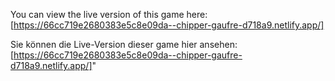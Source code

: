You can view the live version of this game here: [https://66cc719e2680383e5c8e09da--chipper-gaufre-d718a9.netlify.app/]

Sie können die Live-Version dieser game hier ansehen: [https://66cc719e2680383e5c8e09da--chipper-gaufre-d718a9.netlify.app/]"
